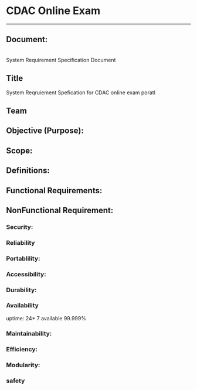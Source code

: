 <h1>CDAC Online Exam</h1>
<hr>

<h2>Document:</h2>
<br>
System Requirement Specification Document
<h2>Title</h2>
System Reqruiement Spefication for CDAC online exam poratl

<h2>Team</h2>

<h2>Objective (Purpose):</h2>

<h2>Scope:</h2>

<h2>Definitions:</h2>

<h2>Functional Requirements:</h2>


<h2>NonFunctional Requirement:</h2>

<h3>Security:</h3>

<h3>Reliability</h3>
<h3>Portablility:</h3>
<h3>Accessibility:</h3>
<h3>Durability:</h3>

<h3>Availability</h3>
uptime: 24* 7 available 99.999%

<h3>Maintainability:</h3>
<h3>Efficiency:</h3>
<h3>Modularity:</h3>

<h3>safety</h3>


